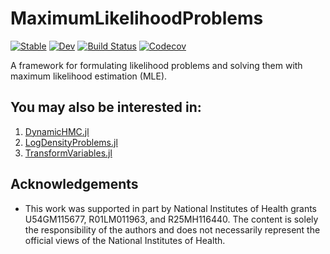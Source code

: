 # MaximumLikelihoodProblems

[![Stable](https://img.shields.io/badge/docs-stable-blue.svg)](https://bcbi.github.io/MaximumLikelihoodProblems.jl/stable)
[![Dev](https://img.shields.io/badge/docs-dev-blue.svg)](https://bcbi.github.io/MaximumLikelihoodProblems.jl/dev)
[![Build Status](https://travis-ci.com/bcbi/MaximumLikelihoodProblems.jl.svg?branch=master)](https://travis-ci.com/bcbi/MaximumLikelihoodProblems.jl)
[![Codecov](https://codecov.io/gh/bcbi/MaximumLikelihoodProblems.jl/branch/master/graph/badge.svg)](https://codecov.io/gh/bcbi/MaximumLikelihoodProblems.jl)

A framework for formulating likelihood problems and solving them with maximum likelihood estimation (MLE).

## You may also be interested in:
1. [DynamicHMC.jl](https://github.com/tpapp/DynamicHMC.jl)
2. [LogDensityProblems.jl](https://github.com/tpapp/LogDensityProblems.jl)
3. [TransformVariables.jl](https://github.com/tpapp/TransformVariables.jl)

## Acknowledgements

- This work was supported in part by National Institutes of Health grants U54GM115677, R01LM011963, and R25MH116440. The content is solely the responsibility of the authors and does not necessarily represent the official views of the National Institutes of Health.
